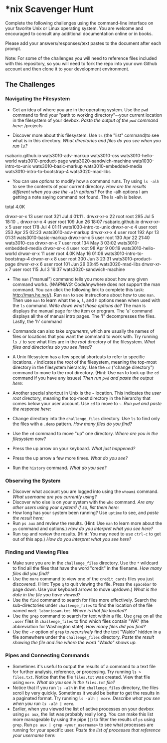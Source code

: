 # *nix Scavenger Hunt

Complete the following challenges using the command-line interface on your favorite
Unix or Linux operating system. You are welcome and encouraged to consult any
additional documentation online or in books.

Please add your answers/responses/text pastes to the document after each prompt.

Note: For some of the challenges you will need to reference files included with
this repository, so you will need to fork the repo into your own Github account
and then clone it to your development environment.

## The Challenges

### Navigating the Filesystem

* Get an idea of where you are in the operating system. Use the `pwd` command to find your "path to working directory"--your current location in the filesystem of your devbox. *Paste the output of the `pwd` command here:* /projects

* Discover more about this filesystem. Use `ls` (the "list" command)to see what is in this directory. *What directories and files do you see when you run `ls`?* 

rsabaric.github.io      wats3010-adv-markup    wats3010-css             wats3010-hello-world           wats3010-product-page  wats3020-sandwich-machine
wats1030-intro-to-unix  wats3010-basic-markup  wats3010-embedded-media  wats3010-intro-to-bootstrap-4  wats3020-mad-libs

* You can use *options* to modify how a command runs. Try using `ls -alh` to see the contents of your current directory. *How are the results different when you use the `-alh` options?* For the -alh options I am getting a note saying command not found. The ls -alh is below.

total 4.0K

drwxr-xr-x 13 user root  321 Jul  4 01:11 .
drwxr-xr-x 22 root root  295 Jul  5 18:10 ..
drwxr-xr-x  4 user root  109 Jun 26 18:07 rsabaric.github.io
drwxr-xr-x  5 user root  178 Jul  4 01:11 wats1030-intro-to-unix
drwxr-xr-x  4 user root  253 Apr 25 02:23 wats3010-adv-markup
drwxr-xr-x  4 user root  192 Apr 13 01:31 wats3010-basic-markup
drwxr-xr-x  5 user root  130 Apr 22 21:40 wats3010-css
drwxr-xr-x  7 user root  134 May  3 03:02 wats3010-embedded-media
drwxr-xr-x  4 user root   98 Apr  9 00:19 wats3010-hello-world
drwxr-xr-x 11 user root 4.0K May 16 01:06 wats3010-intro-to-bootstrap-4
drwxr-xr-x  8 user root  300 Jun  3 23:31 wats3010-product-page
drwxr-xr-x  6 user root  101 Jun 29 03:45 wats3020-mad-libs
drwxr-xr-x  7 user root  115 Jul  3 16:37 wats3020-sandwich-machine

* The `man` ("manual") command tells you more about how any given command works. (*WARNING:* CodeAnywhere does not support the man command. You can click the following link to complete this task: http://man.he.net/). Run `man` to see instructions about how to use `man`. Then use `man` to learn what the `a`, `l`, and `h` options mean when used with the `ls` command. *Write down what those options do?* The man ls displays the manual page for the item or program. The 'a' command displays all the of manual intro pages. The 'l" decompresses the files. Lastly, the 'h' command 

* Commands can also take *arguments*, which are usually the names of files or locations that you want the command to work with. Try running `ls /` to see what files are in the *root* directory of the filesystem. *What files and directories do you see listed?*

* A Unix filesystem has a few special shortcuts to refer to specific locations. `/` indicates the *root* of the filesystem, meaning the top-most directory in the filesystem hierarchy. Use the `cd` ("change directory") command to move to the root directory. (Hint: Use `man` to look up the `cd` command if you have any issues) *Then run `pwd` and paste the output here:*

* Another special shortcut in Unix is the `~` location. This indicates the *user root* directory, meaning the top-most directory in the hierarchy that comes below your user account. Use `cd` to move to `~`. *Run `pwd` and paste the response here:*

* Change directory into the `challenge_files` directory. Use `ls` to find only the files with a `.demo` pattern. *How many files do you find?*
* Use the `cd` command to move "up" one directory. *Where are you in the filesystem now?*
* Press the up arrow on your keyboard. *What just happened?*
* Press the up arrow a few more times. *What do you see?*
* Run the `history` command. *What do you see?*

### Observing the System

* Discover what account you are logged into using the `whoami` command. *What username are you currently using?*
* Discover who else is on your system with the `who` command. *Are any other users using your system? If so, list them here:*
* How long has your system been running? Use `uptime` to see, and *paste the result here:*
* Run `ps aux` and review the results. (Hint: Use `man` to learn more about the `ps` command and options.) *How do you interpret what you see here?*
* Run `top` and review the results. (Hint: You may need to use `ctrl-c` to get out of this app.) *How do you interpret what you see here?*

### Finding and Viewing Files

* Make sure you are in the `challenge_files` directory. Use the `*` wildcard to find all the files that have the word "credit" in the filename. *How many files did you find?*
* Use the `more` command to view one of the `credit_cards` files you just discovered. (Hint: Type `q` to quit viewing the file. Press the `spacebar` to page down. Use your keyboard arrows to move up/down.) *What is the date in the file you have viewed?*
* Use the `find` command to search for files more effectively. Search the sub-directories under `challenge_files` to find the location of the file named `modi_laboriosam.txt`. *Where is that file located?*
* Use the `grep` command to search for text within a file. Use `grep` on all the `.user` files in `challenge_files` to find which files contain "WA" (the abbreviation for Washington state). *How many files did you find?*
* Use the `-r` option of `grep` to *recursively* find the text "Waldo" hidden in a file somewhere under the `challenge_files` directory. *Paste the result showing the file and line where the word "Waldo" shows up.*

### Pipes and Connecting Commands

* Sometimes it's useful to output the results of a command to a text file for further analysis, reference, or processing. Try running `ls > files.txt`. Notice that the file `files.txt` was created. View that file using `more`. *What do you see in the `files.txt` file?*
* Notice that if you run `ls -alh` in the `challenge_files` directory, the files scroll by very quickly. Sometimes it would be better to get the results in a paginated format. Try running `ls -alh | more`. *Describe what you see when you run `ls -alh | more`.*
* Earlier, when you viewed the list of active processes on your devbox using `ps aux`, the list was probably really long. You can make this list more manageable by using the pipe (`|`) to filter the results of `ps` using `grep`. Run `ps aux | grep <your_username>` to see what processes are running for your specific user. *Paste the list of processes that reference your username here:*
